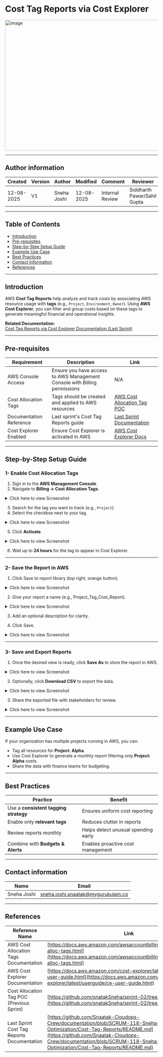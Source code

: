 # Cost Tag Reports via Cost Explorer
<img width="1200" height="430" alt="image" src="https://github.com/user-attachments/assets/bd4101f9-625a-44d4-b039-a199125aa9c1" />

---

## Author information

| Created    | Version | Author      | Modified   | Comment         | Reviewer                    |
| ---------- | ------- | ----------- | ---------- | --------------- | --------------------------- |
| 12-08-2025 |   V1    | Sneha Joshi | 12-08-2025 | Internal Review | Siddharth Pawar/Sahil Gupta |

---

## Table of Contents
-  [Introduction](#introduction)
-  [Pre-requisites](#pre-requisites)
-  [Step-by-Step Setup Guide](#step-by-step-setup-guide)
-  [Example Use Case](#example-use-case)
-  [Best Practices](#best-practices)
-  [Contact Information](#contact-information)
-  [References](#references)

---

##  Introduction

AWS **Cost Tag Reports** help analyze and track costs by associating AWS resource usage with **tags** (e.g., `Project`, `Environment`, `Owner`). Using **AWS Cost Explorer**, you can filter and group costs based on these tags to generate meaningful financial and operational insights.  

 **Related Documentation:**  
 [Cost Tag Reports via Cost Explorer Documentation (Last Sprint)](https://github.com/Snaatak-Cloudops-Crew/documentation/blob/SCRUM-118-Sneha-Joshi/Cost-Optimization/Cost-Tag-Reports/README.md)

---

##  Pre-requisites

| Requirement | Description | Link |
|-------------|-------------|------|
| AWS Console Access | Ensure you have access to AWS Management Console with Billing permissions | N/A |
| Cost Allocation Tags | Tags should be created and applied to AWS resources | [AWS Cost Allocation Tag POC](https://github.com/snatakSneha/sprint-02/tree/main/cat) |
| Documentation Reference | Last sprint's Cost Tag Reports guide | [Last Sprint Documentation](https://github.com/Snaatak-Cloudops-Crew/documentation/blob/SCRUM-118-Sneha-Joshi/Cost-Optimization/Cost-Tag-Reports/README.md) |
| Cost Explorer Enabled | Ensure Cost Explorer is activated in AWS | [AWS Cost Explorer Docs](https://docs.aws.amazon.com/cost-explorer/latest/userguide/ce-user-guide.html) |

---

##  Step-by-Step Setup Guide

### 1- Enable Cost Allocation Tags
1. Sign in to the **AWS Management Console**.
2. Navigate to **Billing → Cost Allocation Tags**.

<details>
<summary>Click here to view Screenshot</summary>
 <img width="1853" height="573" alt="image" src="https://github.com/user-attachments/assets/a54d0805-37df-4a06-a048-9d1707dd5b67" />
</details>

3. Search for the tag you want to track (e.g., `Project`).
4. Select the checkbox next to your tag.
   
<details>
<summary>Click here to view Screenshot</summary>
<img width="1853" height="573" alt="Screenshot from 2025-08-12 10-58-29" src="https://github.com/user-attachments/assets/7c3aa625-4279-43e9-bce6-ff5bb4bbcfc2" />
</details>

5. Click **Activate**.

<details>
<summary>Click here to view Screenshot</summary>
 <img width="1853" height="573" alt="image" src="https://github.com/user-attachments/assets/cb97e21d-c2b0-45c5-bea8-98f31d8fe92b" />
</details>


6. Wait up to **24 hours** for the tag to appear in Cost Explorer.



---

### 2- Save the Report in AWS

1. Click Save to report library (top right, orange button).

<details>
<summary>Click here to view Screenshot</summary>
<img width="1486" height="584" alt="Screenshot from 2025-08-13 09-12-24" src="https://github.com/user-attachments/assets/16b12a22-67c6-4aa5-9807-590f412dd20f" />
</details>

2. Give your report a name (e.g., Project_Tag_Cost_Report).

<details>
<summary>Click here to view Screenshot</summary>
<img width="1861" height="633" alt="Screenshot from 2025-08-13 13-04-25" src="https://github.com/user-attachments/assets/813bb53b-b69c-4f15-9430-c3d4b944cc6c" />
</details>

3. Add an optional description for clarity.

4. Click Save.
   
<details>
<summary>Click here to view Screenshot</summary>
<img width="1861" height="782" alt="Screenshot from 2025-08-13 13-05-17" src="https://github.com/user-attachments/assets/c3e3695b-67b0-484d-b4c6-d86493fbf8bb" />
</details>

---

### 3- Save and Export Reports
1. Once the desired view is ready, click **Save As** to store the report in AWS.
   
<details>
<summary>Click here to view Screenshot</summary>
<img width="1851" height="691" alt="image" src="https://github.com/user-attachments/assets/8ddd41c8-89fe-48d8-8ff4-d36e8258665e" />
</details>

2. Optionally, click **Download CSV** to export the data.

<details>
<summary>Click here to view Screenshot</summary>
<img width="1861" height="384" alt="Screenshot from 2025-08-13 13-05-53" src="https://github.com/user-attachments/assets/9819661e-56aa-4d70-851c-f8f550c66d11" />
</details>

3. Share the exported file with stakeholders for review.

<details>
<summary>Click here to view Screenshot</summary>
<img width="698" height="307" alt="image" src="https://github.com/user-attachments/assets/4d46dd8e-bf63-4908-8f55-d9c8fa507a32" />
</details>

---


##  Example Use Case
If your organization has multiple projects running in AWS, you can:
- Tag all resources for **Project: Alpha**.
- Use Cost Explorer to generate a monthly report filtering only **Project: Alpha** costs.
- Share the data with finance teams for budgeting.

---

##  Best Practices
| Practice                                | Benefit                                  |
|-----------------------------------------|-------------------------------------------|
| Use a **consistent tagging strategy**   | Ensures uniform cost reporting            |
| Enable only **relevant tags**           | Reduces clutter in reports                |
| Review reports monthly                  | Helps detect unusual spending early       |
| Combine with **Budgets & Alerts**       | Enables proactive cost management         |

---

## Contact information

| Name        | Email                                                                           |
| ----------- | ------------------------------------------------------------------------------- |
| Sneha Joshi | [sneha.joshi.snaatak@mygurukulam.co](mailto:sneha.joshi.snaatak@mygurukulam.co) |


---

##  References

| Reference Name | Link |
| -------------- | ---- |
| AWS Cost Allocation Tags Documentation | [https://docs.aws.amazon.com/awsaccountbilling/latest/aboutv2/cost-alloc-tags.html](https://docs.aws.amazon.com/awsaccountbilling/latest/aboutv2/cost-alloc-tags.html) |
| AWS Cost Explorer Documentation | [https://docs.aws.amazon.com/cost-explorer/latest/userguide/ce-user-guide.html](https://docs.aws.amazon.com/cost-explorer/latest/userguide/ce-user-guide.html) |
| Cost Allocation Tag POC (Previous Sprint) | [https://github.com/snatakSneha/sprint-02/tree/main/cat](https://github.com/snatakSneha/sprint-02/tree/main/cat) |
| Last Sprint Cost Tag Reports Documentation | [https://github.com/Snaatak-Cloudops-Crew/documentation/blob/SCRUM-118-Sneha-Joshi/Cost-Optimization/Cost-Tag-Reports/README.md](https://github.com/Snaatak-Cloudops-Crew/documentation/blob/SCRUM-118-Sneha-Joshi/Cost-Optimization/Cost-Tag-Reports/README.md) |

